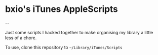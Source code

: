# bxio's iTunes AppleScripts
--

Just some scripts I hacked together to make organising my library a little less of a chore.

To use, clone this repository to ```~/Library/iTunes/Scripts```
